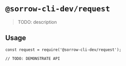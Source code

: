# `@sorrow-cli-dev/request`

> TODO: description

## Usage

```
const request = require('@sorrow-cli-dev/request');

// TODO: DEMONSTRATE API
```
